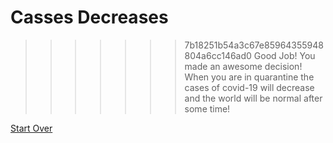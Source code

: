 # Casses Decreases
>>>>>>> 7b18251b54a3c67e85964355948804a6cc146ad0
Good Job! You made an awesome decision! When you are in quarantine the cases of covid-19 will decrease and the world will be normal after some time!

[Start Over](../mask.md)

